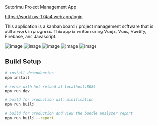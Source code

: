 Sutorimu Project Management App

https://workflow-174a4.web.app/login

This application is a kanban board / project management software that is still a work in progress. This app is written using Vuejs, Vuex, Vuetify, Firebase, and Javascript.

![image](https://github.com/ahmedzishi/sutorimu/assets/100880869/59e1cc96-0791-4173-922f-e618f91f0355)
![image](https://github.com/ahmedzishi/sutorimu/assets/100880869/9225362a-de0d-407a-b5f6-309a93958576)
![image](https://github.com/ahmedzishi/sutorimu/assets/100880869/60e5240f-7be5-4ad8-b639-16131c25c665)
![image](https://github.com/ahmedzishi/sutorimu/assets/100880869/ee70327b-5c01-464f-b4c5-f74e3afa687a)
![image](https://github.com/ahmedzishi/sutorimu/assets/100880869/6522b592-2837-4b28-9683-0627ba95d34f)




## Build Setup

```bash
# install dependencies
npm install

# serve with hot reload at localhost:8080
npm run dev

# build for production with minification
npm run build

# build for production and view the bundle analyzer report
npm run build --report
```
